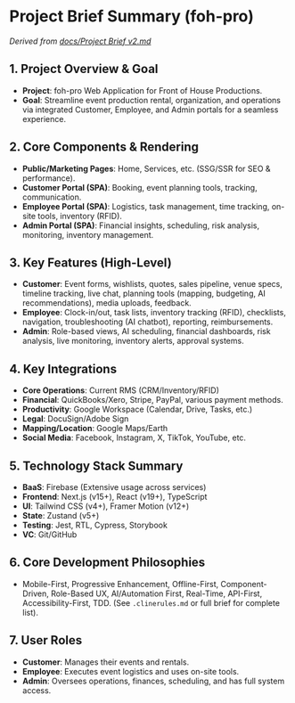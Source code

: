 # Project Brief Summary (foh-pro)

*Derived from [docs/Project Brief v2.md](../docs/Project%20Brief%20v2.md)*

## 1. Project Overview & Goal

*   **Project**: foh-pro Web Application for Front of House Productions.
*   **Goal**: Streamline event production rental, organization, and operations via integrated Customer, Employee, and Admin portals for a seamless experience.

## 2. Core Components & Rendering

*   **Public/Marketing Pages**: Home, Services, etc. (SSG/SSR for SEO & performance).
*   **Customer Portal (SPA)**: Booking, event planning tools, tracking, communication.
*   **Employee Portal (SPA)**: Logistics, task management, time tracking, on-site tools, inventory (RFID).
*   **Admin Portal (SPA)**: Financial insights, scheduling, risk analysis, monitoring, inventory management.

## 3. Key Features (High-Level)

*   **Customer**: Event forms, wishlists, quotes, sales pipeline, venue specs, timeline tracking, live chat, planning tools (mapping, budgeting, AI recommendations), media uploads, feedback.
*   **Employee**: Clock-in/out, task lists, inventory tracking (RFID), checklists, navigation, troubleshooting (AI chatbot), reporting, reimbursements.
*   **Admin**: Role-based views, AI scheduling, financial dashboards, risk analysis, live monitoring, inventory alerts, approval systems.

## 4. Key Integrations

*   **Core Operations**: Current RMS (CRM/Inventory/RFID)
*   **Financial**: QuickBooks/Xero, Stripe, PayPal, various payment methods.
*   **Productivity**: Google Workspace (Calendar, Drive, Tasks, etc.)
*   **Legal**: DocuSign/Adobe Sign
*   **Mapping/Location**: Google Maps/Earth
*   **Social Media**: Facebook, Instagram, X, TikTok, YouTube, etc.

## 5. Technology Stack Summary

*   **BaaS**: Firebase (Extensive usage across services)
*   **Frontend**: Next.js (v15+), React (v19+), TypeScript
*   **UI**: Tailwind CSS (v4+), Framer Motion (v12+)
*   **State**: Zustand (v5+)
*   **Testing**: Jest, RTL, Cypress, Storybook
*   **VC**: Git/GitHub

## 6. Core Development Philosophies

*   Mobile-First, Progressive Enhancement, Offline-First, Component-Driven, Role-Based UX, AI/Automation First, Real-Time, API-First, Accessibility-First, TDD. (See `.clinerules.md` or full brief for complete list).

## 7. User Roles

*   **Customer**: Manages their events and rentals.
*   **Employee**: Executes event logistics and uses on-site tools.
*   **Admin**: Oversees operations, finances, scheduling, and has full system access.
